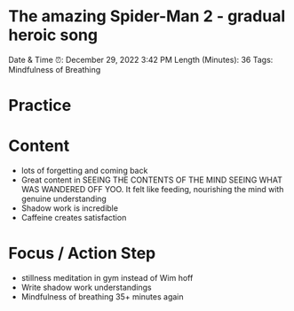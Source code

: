 # The amazing Spider-Man  2 - gradual heroic song

Date & Time ⏰: December 29, 2022 3:42 PM
Length (Minutes): 36
Tags: Mindfulness of Breathing

# Practice

# Content

- lots of forgetting and coming back
- Great content in SEEING THE CONTENTS OF THE MIND SEEING WHAT WAS WANDERED OFF YOO. It felt like feeding, nourishing the mind with genuine understanding
- Shadow work is incredible
- Caffeine creates satisfaction

# Focus / Action Step

- stillness meditation in gym instead of Wim hoff
- Write shadow work understandings
- Mindfulness of breathing 35+ minutes again